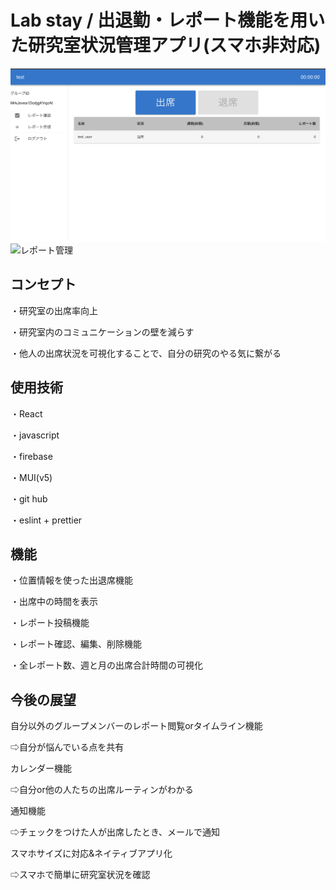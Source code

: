 # Lab stay /  出退勤・レポート機能を用いた研究室状況管理アプリ(スマホ非対応)
![main画面](https://github.com/keyanao/attendance/blob/master/asset/main.0a46822d540f4093ae56.jpg)
![レポート管理](https://github.com/keyanao/attendance/blob/master/asset/report.3f0807173f568c1be450.jpg)
## コンセプト
・研究室の出席率向上

・研究室内のコミュニケーションの壁を減らす

・他人の出席状況を可視化することで、自分の研究のやる気に繋がる
## 使用技術
・React

・javascript

・firebase

・MUI(v5)

・git hub

・eslint + prettier
## 機能
・位置情報を使った出退席機能

・出席中の時間を表示

・レポート投稿機能

・レポート確認、編集、削除機能

・全レポート数、週と月の出席合計時間の可視化
## 今後の展望
自分以外のグループメンバーのレポート閲覧orタイムライン機能

⇨自分が悩んでいる点を共有

カレンダー機能

⇨自分or他の人たちの出席ルーティンがわかる

通知機能

⇨チェックをつけた人が出席したとき、メールで通知

スマホサイズに対応&ネイティブアプリ化

⇨スマホで簡単に研究室状況を確認
